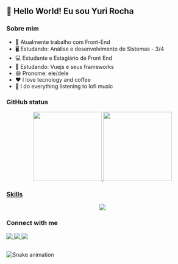 
<!-- ![visitor badge](https://visitor-badge.glitch.me/badge?page_id=devyrocha.visitor-badge&left_color=black&right_color=purple&left_text=visits) -->
## 👋 Hello World! Eu sou Yuri Rocha

### Sobre mim
- 🔭 Atualmente trabalho com Front-End
- 🖥️ Estudando: Análise e desenvolvimento de Sistemas - 3/4
- 💻 Estudante e Estagiário de Front End
- 🌱 Estudando: Vuejs e seus frameworks
- 😄 Pronome: ele/dele
- ❤️ I love tecnology and coffee
- 🎵 I do everything listening to lofi music

### GitHub status
<div align="center">
  <a href="https://github.com/devyrocha">
  <img height="180em" src="https://github-readme-stats.vercel.app/api?username=devyrocha&show_icons=true&theme=midnight-purple&include_all_commits=true&count_private=true"/>
  <img height="180em" src="https://github-readme-stats.vercel.app/api/top-langs/?username=devyrocha&layout=compact&langs_count=7&theme=midnight-purple"/>
<!--   <img height="150em" src="https://github-readme-stats.vercel.app/api/wakatime?username=devyrocha"/> -->
</div>

### Skills
<p align="center">
  <a href="https://skillicons.dev">
    <img src="https://skillicons.dev/icons?i=html,css,js,vue,nodejs,ts,nuxt,sass" />
  </a>
</p>

### Connect with me
<p>
  <a href="mailto:yurirocha1995@gmail.com">
    <img src="https://img.shields.io/badge/Gmail-D14836?style=for-the-badge&logo=gmail&logoColor=white" />
  </a>
  <a href="https://www.linkedin.com/in/yuri-rocha-17ba51131/">
    <img src="https://img.shields.io/badge/LinkedIn-0077B5?style=for-the-badge&logo=linkedin&logoColor=white" />
  </a>
  <a href="https://www.instagram.com/_yrochaa/">
    <img src="https://img.shields.io/badge/Instagram-0077B5?style=for-the-badge&logo=instagram&logoColor=white" />
  </a>
</p>

##
  
![Snake animation](https://github.com/thalesAlves758/thalesAlves758/blob/output/github-contribution-grid-snake.svg)


  
 

